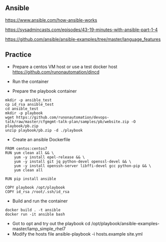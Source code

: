 ## Ansible

https://www.ansible.com/how-ansible-works

https://sysadmincasts.com/episodes/43-19-minutes-with-ansible-part-1-4

https://github.com/ansible/ansible-examples/tree/master/language_features


## Practice
- Prepare a centos VM host or use a test docker host
https://github.com/runonautomation/dincd

- Run the container

- Prepare the playbook container
```
mkdir -p ansible_test
cp id_rsa ansible_test
cd ansible_test
mkdir -p playbook 
wget https://github.com/runonautomation/devops-talk/raw/master/cfgmgmt-talk-plan/samples/pb/website.zip -O playbook/pb.zip
unzip playbook/pb.zip -d ./playbook

```

- Create an ansible Dockerfile

```aidl
FROM centos:centos7
RUN yum clean all && \
    yum -y install epel-release && \
    yum -y install git jq python-devel openssl-devel && \
    yum -y install openssh-server libffi-devel gcc python-pip && \
    yum clean all

RUN pip install ansible

COPY playbook /opt/playbook
COPY id_rsa /root/.ssh/id_rsa
```
- Build and run the container
```
docker build . -t ansible
docker run -it ansible bash
```
- Got to opt and try out the playbook
cd /opt/playbook/ansible-examples-master/lamp_simple_rhel7
- Modify the hosts file
ansible-playbook -i hosts.example site.yml
